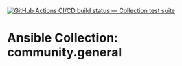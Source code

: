 [![GitHub Actions CI/CD build status — Collection test suite](https://github.com/ansible-collection-migration/community.general/workflows/Collection%20test%20suite/badge.svg?branch=master)](https://github.com/ansible-collection-migration/community.general/actions?query=workflow%3A%22Collection%20test%20suite%22)

Ansible Collection: community.general
=================================================